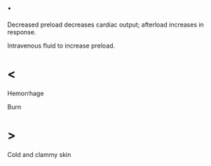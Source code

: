 # .

Decreased preload decreases cardiac output; afterload increases in response.

Intravenous fluid to increase preload.

# <

Hemorrhage

Burn

# >

Cold and clammy skin
